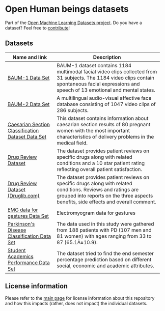 # Open Human beings datasets
Part of the [Open Machine Learning Datasets project](https://github.com/meetaime/open-machine-learning-datasets/blob/master/README.md). Do you have a dataset? Feel free to [contribute](https://github.com/meetaime/open-machine-learning-datasets/blob/master/README.md)!

## Datasets
| Name and link | Description |
| ---- | ----------- |
| [BAUM-1 Data Set](https://archive.ics.uci.edu/ml/datasets/BAUM-1) | BAUM-1 dataset contains 1184 multimodal facial video clips collected from 31 subjects. The 1184 video clips contain spontaneous facial expressions and speech of 13 emotional and mental states. |
| [BAUM-2 Data Set](https://archive.ics.uci.edu/ml/datasets/BAUM-2) | A multilingual audio-visual affective face database consisting of 1047 video clips of 286 subjects. |
| [Caesarian Section Classification Dataset Data Set](https://archive.ics.uci.edu/ml/datasets/Caesarian+Section+Classification+Dataset) | This dataset contains information about caesarian section results of 80 pregnant women with the most important characteristics of delivery problems in the medical field. |
| [Drug Review Dataset](https://archive.ics.uci.edu/ml/datasets/Drug+Review+Dataset+%28Drugs.com%29) | The dataset provides patient reviews on specific drugs along with related conditions and a 10 star patient rating reflecting overall patient satisfaction. |
| [Drug Review Dataset (Druglib.com)](https://archive.ics.uci.edu/ml/datasets/Drug+Review+Dataset+%28Druglib.com%29) | The dataset provides patient reviews on specific drugs along with related conditions. Reviews and ratings are grouped into reports on the three aspects benefits, side effects and overall comment. |
| [EMG data for gestures Data Set](https://archive.ics.uci.edu/ml/datasets/EMG+data+for+gestures) | Electromyogram data for gestures
| [Parkinson's Disease Classification Data Set](https://archive.ics.uci.edu/ml/datasets/Parkinson%27s+Disease+Classification) | The data used in this study were gathered from 188 patients with PD (107 men and 81 women) with ages ranging from 33 to 87 (65.1Â±10.9). |
| [Student Academics Performance Data Set](https://archive.ics.uci.edu/ml/datasets/Student+Academics+Performance) | The dataset tried to find the end semester percentage prediction based on different social, economic and academic attributes. |

## License information
Please refer to the [main page](https://github.com/meetaime/open-machine-learning-datasets/blob/master/README.md) for license information about this repository and how this impacts (rather, does not impact) the individual datasets.